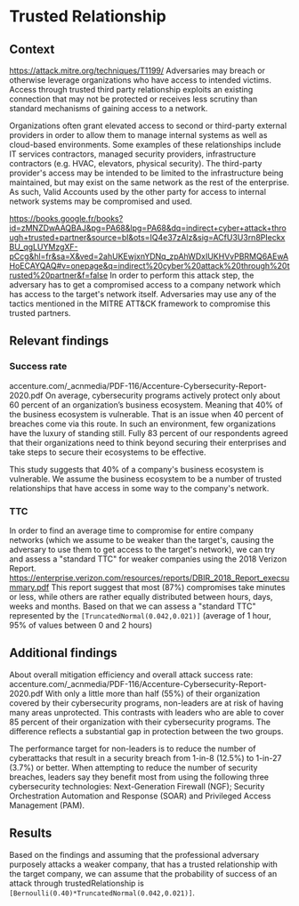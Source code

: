 # Trusted Relationship

## Context 

https://attack.mitre.org/techniques/T1199/
Adversaries may breach or otherwise leverage organizations who have access to intended victims. Access through trusted third party relationship exploits an existing connection that may not be protected or receives less scrutiny than standard mechanisms of gaining access to a network.

Organizations often grant elevated access to second or third-party external providers in order to allow them to manage internal systems as well as cloud-based environments. Some examples of these relationships include IT services contractors, managed security providers, infrastructure contractors (e.g. HVAC, elevators, physical security). The third-party provider's access may be intended to be limited to the infrastructure being maintained, but may exist on the same network as the rest of the enterprise. As such, Valid Accounts used by the other party for access to internal network systems may be compromised and used.

https://books.google.fr/books?id=zMNZDwAAQBAJ&pg=PA68&lpg=PA68&dq=indirect+cyber+attack+through+trusted+partner&source=bl&ots=IQ4e37zAlz&sig=ACfU3U3rn8PIeckxBU_qgLUYMzgXF-pCcg&hl=fr&sa=X&ved=2ahUKEwjxnYDNq_zpAhWDxIUKHVvPBRMQ6AEwAHoECAYQAQ#v=onepage&q=indirect%20cyber%20attack%20through%20trusted%20partner&f=false
In order to perform this attack step, the adversary has to get a compromised access to a company network which has access to the target's network  itself. Adversaries may use any of the tactics mentioned in the MITRE ATT&CK framework to compromise this trusted partners.

## Relevant findings

### Success rate
accenture.com/_acnmedia/PDF-116/Accenture-Cybersecurity-Report-2020.pdf
On average, cybersecurity
programs actively protect only about 60 percent
of an organization’s business ecosystem. Meaning that 40% of the business ecosystem is vulnerable. That is
an issue when 40 percent of breaches come via
this route. In such an environment, few
organizations have the luxury of standing still.
Fully 83 percent of our respondents agreed that
their organizations need to think beyond securing
their enterprises and take steps to secure their
ecosystems to be effective. 

This study suggests that 40% of a company's business ecosystem is vulnerable. We assume the business ecosystem to be a number of trusted relationships that have access in some way to the company's network.

### TTC
In order to find an average time to compromise for entire company networks (which we assume to be weaker than the target's, causing the adversary to use them to get access to the target's network), we can try and assess a "standard TTC" for weaker companies using the 2018 Verizon Report.
https://enterprise.verizon.com/resources/reports/DBIR_2018_Report_execsummary.pdf
This report suggest that most (87%) compromises take minutes or less, while others are rather equally distributed between hours, days, weeks and months. Based on that we can assess a "standard TTC" represented by the ``[TruncatedNormal(0.042,0.021)]`` (average of 1 hour, 95% of values between 0 and 2 hours)

## Additional findings 

About overall mitigation efficiency and overall attack success rate: 
accenture.com/_acnmedia/PDF-116/Accenture-Cybersecurity-Report-2020.pdf
With only a little more than half (55%) of their
organization covered by their cybersecurity
programs, non-leaders are at risk of having many
areas unprotected. This contrasts with leaders
who are able to cover 85 percent of their
organization with their cybersecurity programs.
The difference reflects a substantial gap in
protection between the two groups. 

The performance target for non-leaders is
to reduce the number of cyberattacks that
result in a security breach from 1-in-8 (12.5%) to
1-in-27 (3.7%) or better.
When attempting to reduce the number
of security breaches, leaders say they
benefit most from using the following
three cybersecurity technologies:
Next-Generation Firewall (NGF);
Security Orchestration Automation and
Response (SOAR) and Privileged Access
Management (PAM).

## Results 

Based on the findings and assuming that the professional adversary purposely attacks a weaker company, that has a trusted relationship with the target company, we can assume that the probability of success of an attack through trustedRelationship is ``[Bernoulli(0.40)*TruncatedNormal(0.042,0.021)]``. 